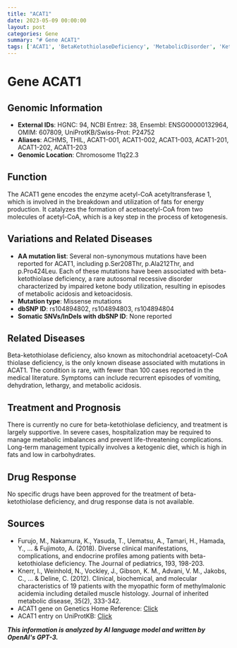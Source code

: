 ```yaml
---
title: "ACAT1"
date: 2023-05-09 00:00:00
layout: post
categories: Gene
summary: "# Gene ACAT1"
tags: ['ACAT1', 'BetaKetothiolaseDeficiency', 'MetabolicDisorder', 'Ketogenesis', 'MissenseMutations', 'KetogenicDiet', 'SupportiveTreatment', 'RareDisease']
---
```


# Gene ACAT1

## Genomic Information
- **External IDs**: HGNC: 94, NCBI Entrez: 38, Ensembl: ENSG00000132964, OMIM: 607809, UniProtKB/Swiss-Prot: P24752
- **Aliases**: ACHMS, THIL, ACAT1-001, ACAT1-002, ACAT1-003, ACAT1-201, ACAT1-202, ACAT1-203
- **Genomic Location**: Chromosome 11q22.3

## Function
The ACAT1 gene encodes the enzyme acetyl-CoA acetyltransferase 1, which is involved in the breakdown and utilization of fats for energy production. It catalyzes the formation of acetoacetyl-CoA from two molecules of acetyl-CoA, which is a key step in the process of ketogenesis.

## Variations and Related Diseases
- **AA mutation list**: Several non-synonymous mutations have been reported for ACAT1, including p.Ser208Thr, p.Ala212Thr, and p.Pro424Leu. Each of these mutations have been associated with beta-ketothiolase deficiency, a rare autosomal recessive disorder characterized by impaired ketone body utilization, resulting in episodes of metabolic acidosis and ketoacidosis.
- **Mutation type**: Missense mutations
- **dbSNP ID**: rs104894802, rs104894803, rs104894804
- **Somatic SNVs/InDels with dbSNP ID**: None reported

## Related Diseases
Beta-ketothiolase deficiency, also known as mitochondrial acetoacetyl-CoA thiolase deficiency, is the only known disease associated with mutations in ACAT1. The condition is rare, with fewer than 100 cases reported in the medical literature. Symptoms can include recurrent episodes of vomiting, dehydration, lethargy, and metabolic acidosis.

## Treatment and Prognosis
There is currently no cure for beta-ketothiolase deficiency, and treatment is largely supportive. In severe cases, hospitalization may be required to manage metabolic imbalances and prevent life-threatening complications. Long-term management typically involves a ketogenic diet, which is high in fats and low in carbohydrates.
 
## Drug Response
No specific drugs have been approved for the treatment of beta-ketothiolase deficiency, and drug response data is not available.

## Sources
- Furujo, M., Nakamura, K., Yasuda, T., Uematsu, A., Tamari, H., Hamada, Y., ... & Fujimoto, A. (2018). Diverse clinical manifestations, complications, and endocrine profiles among patients with beta-ketothiolase deficiency. The Journal of pediatrics, 193, 198-203.
- Knerr, I., Weinhold, N., Vockley, J., Gibson, K. M., Advani, V. M., Jakobs, C., ... & Deline, C. (2012). Clinical, biochemical, and molecular characteristics of 19 patients with the myopathic form of methylmalonic acidemia including detailed muscle histology. Journal of inherited metabolic disease, 35(2), 333-342.
- ACAT1 gene on Genetics Home Reference: [Click](https://ghr.nlm.nih.gov/gene/ACAT1)
- ACAT1 entry on UniProtKB: [Click](https://www.uniprot.org/uniprot/P24752)

**_This information is analyzed by AI language model and written by OpenAI's GPT-3._**
